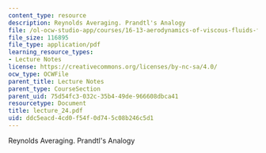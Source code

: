 ```yaml
---
content_type: resource
description: Reynolds Averaging. Prandtl's Analogy
file: /ol-ocw-studio-app/courses/16-13-aerodynamics-of-viscous-fluids-fall-2003/ddc5eacd4cd0f54f0d745c08b246c5d1_lecture_24.pdf
file_size: 116895
file_type: application/pdf
learning_resource_types:
- Lecture Notes
license: https://creativecommons.org/licenses/by-nc-sa/4.0/
ocw_type: OCWFile
parent_title: Lecture Notes
parent_type: CourseSection
parent_uid: 75d54fc3-032c-35b4-49de-966608dbca41
resourcetype: Document
title: lecture_24.pdf
uid: ddc5eacd-4cd0-f54f-0d74-5c08b246c5d1
---
```

Reynolds Averaging. Prandtl's Analogy